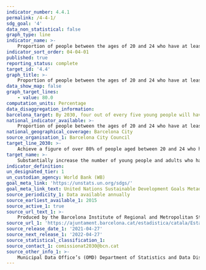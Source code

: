 ```yaml
---
indicator_number: 4.4.1
permalink: /4-4-1/
sdg_goal: '4'
data_non_statistical: false
graph_type: line
indicator_name: >-
    Proportion of people between the ages of 20 and 24 who have at least a higher secondary school (Batxillerat) or Intermediate Vocational qualification
indicator_sort_order: 04-04-01
published: true
reporting_status: complete
target_id: '4.4'
graph_title: >-
    Proportion of people between the ages of 20 and 24 who have at least a higher secondary school (Batxillerat) or Intermediate Vocational qualification
data_show_map: false
graph_target_lines:
    - value: 80.0
computation_units: Percentage
data_disaggregation_information: 
barcelona_target: By 2030, four out of every five young people will have completed some type of post-obligatory training 
national_indicator_available: >-
    Proportion of people between the ages of 20 and 24 who have at least a higher secondary school (Batxillerat) or Intermediate Vocational qualification
national_geographical_coverage: Barcelona City
source_organisation_1: Barcelona City Council
target_line_2030: >-
    Achieve a figure of over 80% of people aged between 20 and 24 who have successfully completed at least a higher secondary school (Batxillerat) or Intermediate Vocational qualification
target_name: >-
    Substantially increase the number of young people and adults who have relevant skills, especially technical and professional skills, to gain access to employment, decent jobs and entrepreneurship
indicator_definition:
un_designated_tier: 1
un_custodian_agency: World Bank (WB)
goal_meta_link: 'https://unstats.un.org/sdgs/'
goal_meta_link_text: United Nations Sustainable Development Goals Metadata (pdf 894kB)
source_periodicity_1: Data available annually
source_earliest_available_1: 2015
source_active_1: true
source_url_text_1: >-
    Produced by the Barcelona Institute of Regional and Metropolitan Studies (IERMB) based on the Municipal Data Office’s (OMD) Department of Statistics and Data Dissemination
source_url_1: 'https://ajuntament.barcelona.cat/estadistica/catala/Estadistiques_per_temes/Poblacio_i_demografia/Poblacio/Padro_municipal_habitants/evo/ev06.htm'
source_release_date_1: '2021-04-27'
source_next_release_1: '2022-04-27'
source_statistical_classification_1: 
source_contact_1: comissionat2030@bcn.cat
source_other_info_1: >-
    Municipal Data Office’s (OMD) Department of Statistics and Data Dissemination
---
```

